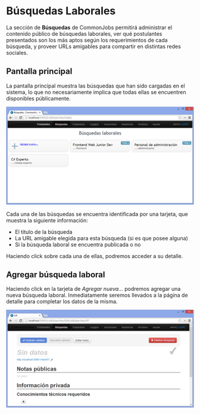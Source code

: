 # Búsquedas Laborales

La sección de **Búsquedas** de CommonJobs permitirá administrar el contenido público de búsquedas laborales, ver qué postulantes presentados son los más aptos según los requerimientos de cada búsqueda, y proveer URLs amigables para compartir en distintas redes sociales.

## Pantalla principal

La pantalla principal muestra las búsquedas que han sido cargadas en el sistema, lo que no necesariamente implica que todas ellas se encuentren disponibles públicamente.

![Pantalla principal](Images/Busquedas-laborales/01-pantalla-principal.png)

Cada una de las búsquedas se encuentra identificada por una tarjeta, que muestra la siguiente información:

- El título de la búsqueda
- La URL amigable elegida para esta búsqueda (si es que posee alguna)
- Si la búsqueda laboral se encuentra publicada o no

Haciendo click sobre cada una de ellas, podremos acceder a su detalle.

## Agregar búsqueda laboral

Haciendo click en la tarjeta de *Agregar nueva...* podremos agregar una nueva búsqueda laboral. Inmediatamente seremos llevados a la página de detalle para completar los datos de la misma.

![Nueva búsqueda](Images/Busquedas-laborales/02-nueva-busqueda.png)

